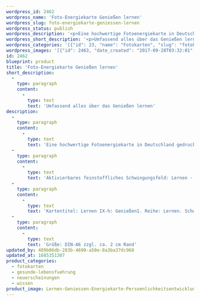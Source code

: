 ```yaml
---
wordpress_id: 2462
wordpress_name: 'Foto-Energiekarte Genießen lernen'
wordpress_slug: foto-energiekarte-geniessen-lernen
wordpress_status: publish
wordpress_description: '<p>Eine hochwertige Fotoenergiekarte in Deutschland gedruckt und in Handarbeit laminiert. Sie ist in Postkartengröße (DIN-A6) gut zu transportieren und kann auch auf den Körper aufgelegt werden.</p><p>Aktivierbares feinstoffliches Schwingungsfeld: Lernen - Genießen - Wahrhaftigkeit: Genießen (neu) lernen. Inhalte, Qualitäten, Art und Weise, ... die eigene Fähigkeit zu genießen überprüfen und ggf. verändern.</p><p>Kartentitel: Lernen IX-h: Genießen1. Reihe: Lernen. Schwingungsebene: Grün.</p><p>Größe: DIN-A6 zzgl. ca. 2 cm Rand<br />Andere Formate sind individuell für Sie innerhalb weniger Tage herstellbar. Bitte kontaktieren Sie uns hierfür unter <a href="mailto:info@elvedenverlag.de">info@elvedenverlag.de</a>.</p><p><a href="https://my.feenbaum.de/anwendung-energiebilder-foto-laminiert/">Anwendungshinweise</a>      <a href="https://my.feenbaum.de/produktinformationen-fotokarten/">Produktinformationen</a></p>'
wordpress_short_description: '<p>Umfassend alles über das Genießen lernen<br /><em>Hinweis: Das Wasserzeichen „Elveden Verlag Energiebild“ wird nicht mit gedruckt</em></p>'
wordpress_categories: '[{"id": 23, "name": "Fotokarten", "slug": "fotokarten"}, {"id": 38, "name": "Gesunde Lebensf\u00fchrung", "slug": "gesunde-lebensfuehrung"}, {"id": 66, "name": "Neuerscheinungen", "slug": "neuerscheinungen"}, {"id": 34, "name": "Wissen", "slug": "wissen"}]'
wordpress_images: '[{"id": 2463, "date_created": "2017-09-28T03:32:01", "date_created_gmt": "2017-09-27T23:32:01", "date_modified": "2017-09-28T03:32:01", "date_modified_gmt": "2017-09-27T23:32:01", "src": "https://my.feenbaum.de/wp-content/uploads/2017/09/Lernen-Geniessen-Energiekarte-Persoenlichkeitsentwicklung_8x8.jpg", "name": "Lernen-Geniessen-Energiekarte-Persoenlichkeitsentwicklung_8x8", "alt": ""}]'
id: 2462
blueprint: product
title: 'Foto-Energiekarte Genießen lernen'
short_description:
  -
    type: paragraph
    content:
      -
        type: text
        text: 'Umfassend alles über das Genießen lernen'
description:
  -
    type: paragraph
    content:
      -
        type: text
        text: 'Eine hochwertige Fotoenergiekarte in Deutschland gedruckt und in Handarbeit laminiert. Sie ist in Postkartengröße (DIN-A6) gut zu transportieren und kann auch auf den Körper aufgelegt werden.'
  -
    type: paragraph
    content:
      -
        type: text
        text: 'Aktivierbares feinstoffliches Schwingungsfeld: Lernen - Genießen - Wahrhaftigkeit: Genießen (neu) lernen. Inhalte, Qualitäten, Art und Weise, ... die eigene Fähigkeit zu genießen überprüfen und ggf. verändern.'
  -
    type: paragraph
    content:
      -
        type: text
        text: 'Kartentitel: Lernen IX-h: Genießen1. Reihe: Lernen. Schwingungsebene: Grün.'
  -
    type: paragraph
    content:
      -
        type: text
        text: 'Größe: DIN-A6 zzgl. ca. 2 cm Rand'
updated_by: 489b06db-283b-4690-a50e-8a3ba37dc968
updated_at: 1685351307
product_categories:
  - fotokarten
  - gesunde-lebensfuehrung
  - neuerscheinungen
  - wissen
product_image: Lernen-Geniessen-Energiekarte-Persoenlichkeitsentwicklung_8x8.jpg
---
```

